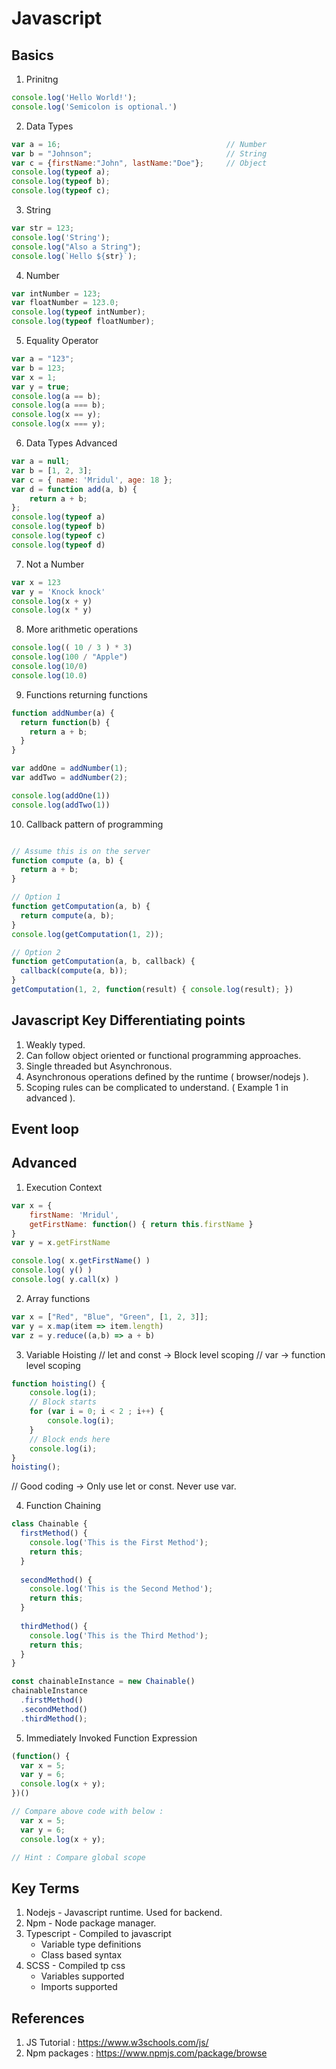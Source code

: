 # Javascript

## Basics

1. Prinitng 

```javascript
console.log('Hello World!');
console.log('Semicolon is optional.')
```

2. Data Types

```javascript
var a = 16;                                     // Number
var b = "Johnson";                              // String
var c = {firstName:"John", lastName:"Doe"};     // Object
console.log(typeof a);
console.log(typeof b);
console.log(typeof c);
```

3. String

```javascript
var str = 123;
console.log('String');
console.log("Also a String");
console.log(`Hello ${str}`);
```

4. Number

```javascript
var intNumber = 123;
var floatNumber = 123.0;
console.log(typeof intNumber);
console.log(typeof floatNumber);
```

5. Equality Operator

```javascript
var a = "123";
var b = 123;
var x = 1;
var y = true;
console.log(a == b);
console.log(a === b);
console.log(x == y);
console.log(x === y);
```

6. Data Types Advanced 

```javascript
var a = null;
var b = [1, 2, 3];
var c = { name: 'Mridul', age: 18 };
var d = function add(a, b) {
    return a + b;
};
console.log(typeof a)
console.log(typeof b)
console.log(typeof c)
console.log(typeof d)
```

7. Not a Number

```javascript
var x = 123
var y = 'Knock knock'
console.log(x + y)
console.log(x * y)
```

8. More arithmetic operations

```javascript
console.log(( 10 / 3 ) * 3)
console.log(100 / "Apple")
console.log(10/0)
console.log(10.0)
```

9. Functions returning functions

```javascript
function addNumber(a) {
  return function(b) {
    return a + b;
  }
}

var addOne = addNumber(1);
var addTwo = addNumber(2);

console.log(addOne(1))
console.log(addTwo(1))
```

10. Callback pattern of programming

```javascript

// Assume this is on the server
function compute (a, b) {
  return a + b;
}

// Option 1
function getComputation(a, b) {
  return compute(a, b);
}
console.log(getComputation(1, 2));

// Option 2
function getComputation(a, b, callback) {
  callback(compute(a, b));
}
getComputation(1, 2, function(result) { console.log(result); })
```
## Javascript Key Differentiating points

1. Weakly typed.
2. Can follow object oriented or functional programming approaches.
3. Single threaded but Asynchronous.
4. Asynchronous operations defined by the runtime ( browser/nodejs ).
5. Scoping rules can be complicated to understand. ( Example 1 in advanced ).

## Event loop


## Advanced

1. Execution Context

```javascript
var x = {
    firstName: 'Mridul',
    getFirstName: function() { return this.firstName }
}
var y = x.getFirstName

console.log( x.getFirstName() )
console.log( y() )
console.log( y.call(x) )
```

2. Array functions

```javascript
var x = ["Red", "Blue", "Green", [1, 2, 3]];
var y = x.map(item => item.length)
var z = y.reduce((a,b) => a + b)
```

3. Variable Hoisting
// let and const -> Block level scoping
// var -> function level scoping

```javascript
function hoisting() {
    console.log(i); 
    // Block starts
    for (var i = 0; i < 2 ; i++) {
        console.log(i); 
    }
    // Block ends here
    console.log(i); 
}
hoisting();  
```
// Good coding -> Only use let or const. Never use var.

4. Function Chaining

```javascript
class Chainable {
  firstMethod() {
    console.log('This is the First Method');
    return this;
  }
  
  secondMethod() {
    console.log('This is the Second Method');
    return this;
  }
  
  thirdMethod() {
    console.log('This is the Third Method');
    return this;
  }
}

const chainableInstance = new Chainable()
chainableInstance
  .firstMethod()
  .secondMethod()
  .thirdMethod();
```

5. Immediately Invoked Function Expression

```javascript
(function() {
  var x = 5;
  var y = 6;
  console.log(x + y);
})()

// Compare above code with below : 
  var x = 5;
  var y = 6;
  console.log(x + y);

// Hint : Compare global scope

```

## Key Terms

1. Nodejs - Javascript runtime. Used for backend.
2. Npm - Node package manager.
3. Typescript - Compiled to javascript
    - Variable type definitions
    - Class based syntax
4. SCSS - Compiled tp css
    - Variables supported
    - Imports supported

## References 

1. JS Tutorial : https://www.w3schools.com/js/ 
2. Npm packages : https://www.npmjs.com/package/browse
